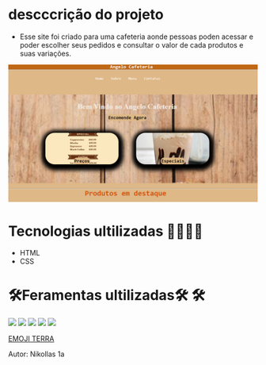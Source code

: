 # descccrição do projeto
* Esse site foi criado para uma cafeteria aonde pessoas poden acessar e poder escolher seus pedidos e consultar o valor de cada produtos e suas variações.

![](inicial10.png)

# Tecnologias ultilizadas 🧑‍💻🧑‍💻

* HTML
* CSS
# 🛠️Feramentas ultilizadas🛠️ 🛠️
![](https://img.shields.io/badge/CSS3-1572B6?style=for-the-badge&logo=css3&logoColor=white)
![](https://img.shields.io/badge/HTML5-E34F26?style=for-the-badge&logo=html5&logoColor=white)
![](https://img.shields.io/badge/VSCode-0078D4?style=for-the-badge&logo=visual%20studio%20code&logoColor=white)
![](https://img.shields.io/badge/GitHub-100000?style=for-the-badge&logo=github&logoColor=white)
![](https://img.shields.io/badge/GIT-E44C30?style=for-the-badge&logo=git&logoColor=white)

[EMOJI TERRA](https://emojiterra.com/hammer-and-wrench/) 


Autor: Nikollas 1a